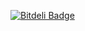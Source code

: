 [![Bitdeli Badge](https://d2weczhvl823v0.cloudfront.net/shahpr/contingency_entrenchment/trend.png)](https://bitdeli.com/free "Bitdeli Badge")
